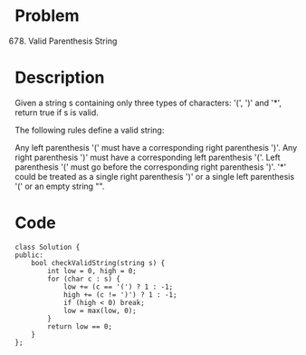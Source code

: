 # Problem
678. Valid Parenthesis String

# Description
Given a string s containing only three types of characters: '(', ')' and '*', return true if s is valid.

The following rules define a valid string:

Any left parenthesis '(' must have a corresponding right parenthesis ')'.
Any right parenthesis ')' must have a corresponding left parenthesis '('.
Left parenthesis '(' must go before the corresponding right parenthesis ')'.
'*' could be treated as a single right parenthesis ')' or a single left parenthesis '(' or an empty string "".

# Code
```
class Solution {
public:
    bool checkValidString(string s) {
        int low = 0, high = 0;
        for (char c : s) {
            low += (c == '(') ? 1 : -1;
            high += (c != ')') ? 1 : -1;
            if (high < 0) break;
            low = max(low, 0);
        }
        return low == 0;
    }
};
```